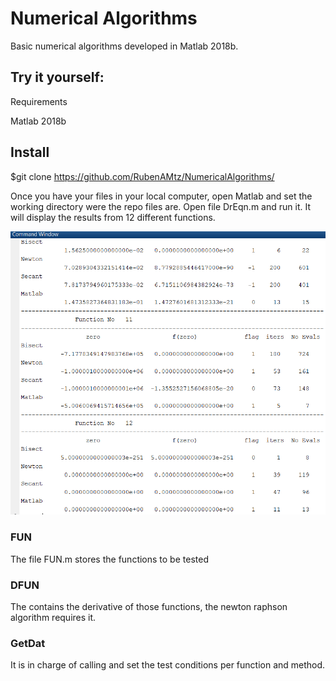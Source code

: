 # Numerical Algorithms

Basic numerical algorithms developed in Matlab 2018b.

## Try it yourself:

Requirements

Matlab 2018b

## Install
$git clone https://github.com/RubenAMtz/NumericalAlgorithms/

Once you have your files in your local computer, open Matlab and set the working directory were the repo files are.
Open file DrEqn.m and run it. It will display the results from 12 different functions.

![alt text](https://github.com/RubenAMtz/NumericalAlgorithms/blob/master/Capture.PNG "Logo Title Text 1")

### FUN
The file FUN.m stores the functions to be tested

### DFUN
The contains the derivative of those functions, the newton raphson algorithm requires it.

### GetDat
It is in charge of calling and set the test conditions per function and method.
